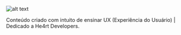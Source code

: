 ![alt text][logo]

[logo]: https://i.imgur.com/LIPvNAl.png

Conteúdo criado com intuito de ensinar UX (Experiência do Usuário) | Dedicado a He4rt Developers.